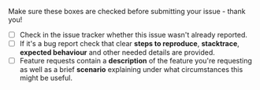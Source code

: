 Make sure these boxes are checked before submitting your issue - thank you!

- [ ] Check in the issue tracker whether
      this issue wasn't already reported.
- [ ] If it's a bug report check that clear **steps to reproduce**,
**stacktrace**, **expected behaviour** and other needed details are provided.
- [ ] Feature requests contain a **description** of the feature
you're requesting as well as a brief **scenario** explaining
under what circumstances this might be useful.